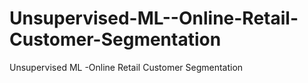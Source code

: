# Unsupervised-ML--Online-Retail-Customer-Segmentation
Unsupervised ML -Online Retail Customer Segmentation
